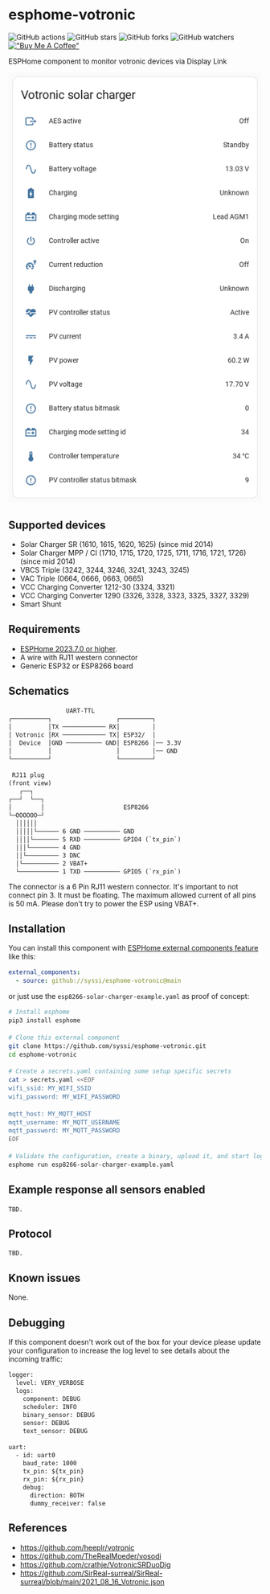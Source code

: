 # esphome-votronic

![GitHub actions](https://github.com/syssi/esphome-votronic/actions/workflows/ci.yaml/badge.svg)
![GitHub stars](https://img.shields.io/github/stars/syssi/esphome-votronic)
![GitHub forks](https://img.shields.io/github/forks/syssi/esphome-votronic)
![GitHub watchers](https://img.shields.io/github/watchers/syssi/esphome-votronic)
[!["Buy Me A Coffee"](https://img.shields.io/badge/buy%20me%20a%20coffee-donate-yellow.svg)](https://www.buymeacoffee.com/syssi)

ESPHome component to monitor votronic devices via Display Link

![Lovelace entities card of the Solar charger](images/lovelace-entities-card-solar-charger.png "Lovelace entities card of the Solar charger")

## Supported devices

* Solar Charger SR (1610, 1615, 1620, 1625) (since mid 2014)
* Solar Charger MPP / CI (1710, 1715, 1720, 1725, 1711, 1716, 1721, 1726) (since mid 2014)
* VBCS Triple (3242, 3244, 3246, 3241, 3243, 3245)
* VAC Triple (0664, 0666, 0663, 0665)
* VCC Charging Converter 1212-30 (3324, 3321)
* VCC Charging Converter 1290 (3326, 3328, 3323, 3325, 3327, 3329)
* Smart Shunt

## Requirements

* [ESPHome 2023.7.0 or higher](https://github.com/esphome/esphome/releases).
* A wire with RJ11 western connector
* Generic ESP32 or ESP8266 board

## Schematics

```
                UART-TTL
┌──────────┐                  ┌─────────┐
│          │TX ──────────── RX│         │
│ Votronic │RX ──────────── TX│ ESP32/  │
│  Device  │GND ────────── GND│ ESP8266 │── 3.3V
│          │                  │         │── GND
└──────────┘                  └─────────┘

 RJ11 plug
(front view)
   ┌──┐
┌──┘  └──┐
│        │                      ESP8266
└─OOOOOO─┘
  ││││││
  │││││└────── 6 GND ────────── GND
  ││││└─────── 5 RXD ────────── GPIO4 (`tx_pin`)
  │││└──────── 4 GND
  ││└───────── 3 DNC
  │└────────── 2 VBAT+
  └─────────── 1 TXD ────────── GPIO5 (`rx_pin`)
```

The connector is a 6 Pin RJ11 western connector. It's important to not connect pin 3. It must be floating. The maximum allowed current of all pins is 50 mA. Please don't try to power the ESP using VBAT+.

## Installation

You can install this component with [ESPHome external components feature](https://esphome.io/components/external_components.html) like this:
```yaml
external_components:
  - source: github://syssi/esphome-votronic@main
```

or just use the `esp8266-solar-charger-example.yaml` as proof of concept:

```bash
# Install esphome
pip3 install esphome

# Clone this external component
git clone https://github.com/syssi/esphome-votronic.git
cd esphome-votronic

# Create a secrets.yaml containing some setup specific secrets
cat > secrets.yaml <<EOF
wifi_ssid: MY_WIFI_SSID
wifi_password: MY_WIFI_PASSWORD

mqtt_host: MY_MQTT_HOST
mqtt_username: MY_MQTT_USERNAME
mqtt_password: MY_MQTT_PASSWORD
EOF

# Validate the configuration, create a binary, upload it, and start logs
esphome run esp8266-solar-charger-example.yaml

```

## Example response all sensors enabled

```
TBD.
```

## Protocol

```
TBD.
```

## Known issues

None.

## Debugging

If this component doesn't work out of the box for your device please update your configuration to increase the log level to see details about the incoming traffic:

```
logger:
  level: VERY_VERBOSE
  logs:
    component: DEBUG
    scheduler: INFO
    binary_sensor: DEBUG
    sensor: DEBUG
    text_sensor: DEBUG

uart:
  - id: uart0
    baud_rate: 1000
    tx_pin: ${tx_pin}
    rx_pin: ${rx_pin}
    debug:
      direction: BOTH
      dummy_receiver: false
```

## References

* https://github.com/heeplr/votronic
* https://github.com/TheRealMoeder/vosodi
* https://github.com/crathje/VotronicSRDuoDig
* https://github.com/SirReal-surreal/SirReal-surreal/blob/main/2021_08_16_Votronic.json


